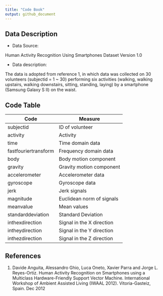 ```yaml
---
title: "Code Book"
output: github_document
---
```


## Data Description

* Data Source: 

Human Activity Recognition Using Smartphones Dataset
Version 1.0

* Data description:

The data is adopted from reference 1, in which data was collected on 30 volunteers (subjectid = 1 ~ 30) performing six activities (walking, walking upstairs, walking downstairs, sitting, standing, laying) by a smartphone (Samsung Galaxy S II) on the waist. 

## Code Table

Code | Measure
------------- | -------------
subjectid | ID of volunteer 
activity | Activity 
time | Time domain data 
fastfouriertransform | Frequency domain data 
body | Body motion component
gravity | Gravity motion component
accelerometer | Accelerometer data
gyroscope | Gyroscope data
jerk | Jerk signals
magnitude | Euclidean norm of signals
meanvalue | Mean values
standarddeviation | Standard Deviation
inthexdirection | Signal in the X direction
intheydirection | Signal in the Y direction
inthezdirection | Signal in the Z direction

## References

1. Davide Anguita, Alessandro Ghio, Luca Oneto, Xavier Parra and Jorge L. Reyes-Ortiz. Human Activity Recognition on Smartphones using a Multiclass Hardware-Friendly Support Vector Machine. International Workshop of Ambient Assisted Living (IWAAL 2012). Vitoria-Gasteiz, Spain. Dec 2012